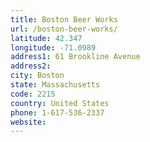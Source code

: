 ```yaml
---
title: Boston Beer Works
url: /boston-beer-works/
latitude: 42.347
longitude: -71.0989
address1: 61 Brookline Avenue
address2: 
city: Boston
state: Massachusetts
code: 2215
country: United States
phone: 1-617-536-2337
website: 
---
```


